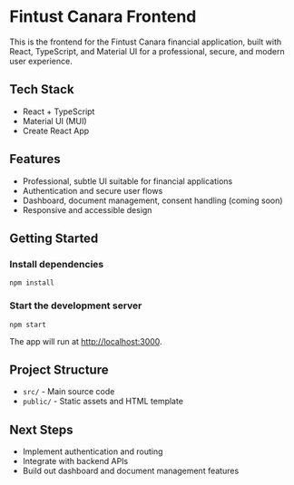 # Fintust Canara Frontend

This is the frontend for the Fintust Canara financial application, built with React, TypeScript, and Material UI for a professional, secure, and modern user experience.

## Tech Stack
- React + TypeScript
- Material UI (MUI)
- Create React App

## Features
- Professional, subtle UI suitable for financial applications
- Authentication and secure user flows
- Dashboard, document management, consent handling (coming soon)
- Responsive and accessible design

## Getting Started

### Install dependencies
```
npm install
```

### Start the development server
```
npm start
```

The app will run at [http://localhost:3000](http://localhost:3000).

## Project Structure
- `src/` - Main source code
- `public/` - Static assets and HTML template

## Next Steps
- Implement authentication and routing
- Integrate with backend APIs
- Build out dashboard and document management features
